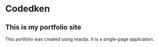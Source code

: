 # Codedken

## This is my portfolio site

This portfolio was created using reactjs. It is a single-page application.